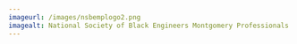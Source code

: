 ```yaml
---
imageurl: /images/nsbemplogo2.png
imagealt: National Society of Black Engineers Montgomery Professionals
---
```


